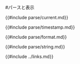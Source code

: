 #パースと表示

{{#include parse/current.md}}

{{#include parse/timestamp.md}}

{{#include parse/format.md}}

{{#include parse/string.md}}

{{#include ../links.md}}
